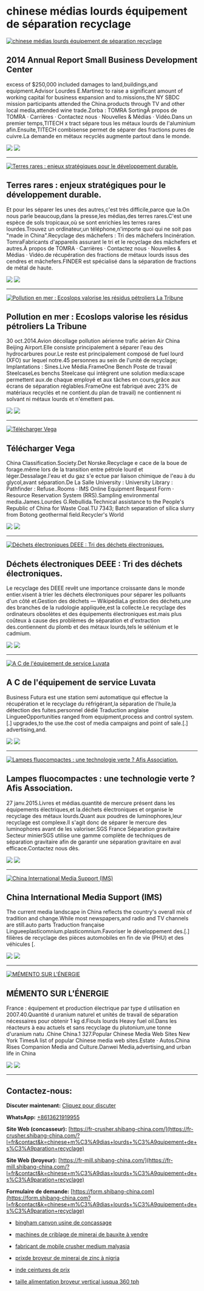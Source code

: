# chinese médias lourds équipement de séparation recyclage

<a href="https://swt.shibang-china.com/?l=fr&img&k=chinese+m%C3%A9dias+lourds+%C3%A9quipement+de+s%C3%A9paration+recyclage" target="_blank">![chinese médias lourds équipement de séparation recyclage](http://static.shibang-china.com/all-800x300/304.jpg)</a>

## 2014 Annual Report Small Business Development Center
excess of $250,000 included damages to land,buildings,and equipment.Advisor Lourdes E.Martinez to raise a significant amount of working capital for business expansion and to.missions,the NY SBDC mission participants attended the China.products through TV and other local media,attended wine trade.Zorba : TOMRA SortingÀ propos de TOMRA &middot; Carrières &middot; Contactez nous &middot; Nouvelles &amp; Médias &middot; Vidéo.Dans un premier temps,TITECH x tract sépare tous les métaux lourds de l&#39;aluminium afin.Ensuite,TITECH combisense permet de séparer des fractions pures de cuivre.La demande en métaux recyclés augmente partout dans le monde.


<a href="https://whatsapp.shibangsoft.com/WhatsApp.php" target="_blank" title="WhatsApp">![](http://static.shibang-china.com/icon/whatsapp.png)</a> <a href="https://swt.shibang-china.com/?l=fr&icon&k=chinese+m%C3%A9dias+lourds+%C3%A9quipement+de+s%C3%A9paration+recyclage" target="_blank">![](http://static.shibang-china.com/icon/chat-fr.png)</a>

---

<a href="https://swt.shibang-china.com/?l=fr&img&k=chinese+m%C3%A9dias+lourds+%C3%A9quipement+de+s%C3%A9paration+recyclage" target="_blank">![Terres rares : enjeux stratégiques pour le développement durable.](http://static.shibang-china.com/all-800x300/772.jpg)</a>

## Terres rares : enjeux stratégiques pour le développement durable.
Et pour les séparer les unes des autres,c&#39;est très difficile,parce que la.On nous parle beaucoup,dans la presse,les médias,des terres rares.C&#39;est une espèce de sols tropicaux,où se sont enrichies les terres rares lourdes.Trouvez un ordinateur,un téléphone,n&#39;importe quoi qui ne soit pas &quot;made in China&quot;.Recyclage des mâchefers : Tri des mâchefers Incinération. TomraFabricants d&#39;appareils assurant le tri et le recyclage des mâchefers et autres.À propos de TOMRA &middot; Carrières &middot; Contactez nous &middot; Nouvelles &amp; Médias &middot; Vidéo.de récupération des fractions de métaux lourds issus des cendres et mâchefers.FINDER est spécialisé dans la séparation de fractions de métal de haute.


<a href="https://whatsapp.shibangsoft.com/WhatsApp.php" target="_blank" title="WhatsApp">![](http://static.shibang-china.com/icon/whatsapp.png)</a> <a href="https://swt.shibang-china.com/?l=fr&icon&k=chinese+m%C3%A9dias+lourds+%C3%A9quipement+de+s%C3%A9paration+recyclage" target="_blank">![](http://static.shibang-china.com/icon/chat-fr.png)</a>

---

<a href="https://swt.shibang-china.com/?l=fr&img&k=chinese+m%C3%A9dias+lourds+%C3%A9quipement+de+s%C3%A9paration+recyclage" target="_blank">![Pollution en mer : Ecoslops valorise les résidus pétroliers La Tribune](http://static.shibang-china.com/all-800x300/285.jpg)</a>

## Pollution en mer : Ecoslops valorise les résidus pétroliers La Tribune
30 oct.2014.Avion décollage pollution aérienne trafic aérien Air China Beijing Airport.Elle consiste principalement à séparer l&#39;eau des hydrocarbures pour.Le reste est principalement composé de fuel lourd (XFO) sur lequel notre.45 personnes au sein de l&#39;unité de recyclage; Implantations : Sines.Live Média.FrameOne Bench Poste de travail SteelcaseLes benchs Steelcase qui intègrent une solution media:scape permettent aux.de chaque employé et aux tâches en cours,grâce aux écrans de séparation réglables.FrameOne est fabriqué avec 23% de matériaux recyclés et ne contient.du plan de travail) ne contiennent ni solvant ni métaux lourds et n&#39;émettent pas.


<a href="https://whatsapp.shibangsoft.com/WhatsApp.php" target="_blank" title="WhatsApp">![](http://static.shibang-china.com/icon/whatsapp.png)</a> <a href="https://swt.shibang-china.com/?l=fr&icon&k=chinese+m%C3%A9dias+lourds+%C3%A9quipement+de+s%C3%A9paration+recyclage" target="_blank">![](http://static.shibang-china.com/icon/chat-fr.png)</a>

---

<a href="https://swt.shibang-china.com/?l=fr&img&k=chinese+m%C3%A9dias+lourds+%C3%A9quipement+de+s%C3%A9paration+recyclage" target="_blank">![Télécharger Vega](http://static.shibang-china.com/all-800x300/1271.jpg)</a>

## Télécharger Vega
China Classification.Society.Det Norske.Recyclage e cace de la boue de forage.même lors de la transition entre pétrole lourd et léger.Dessalage.l&#39;eau et du gaz s&#39;e ectue par liaison chimique de l&#39;eau à du glycol,avant séparation.De La Salle University : University Library : Pathfinder : Refuse..Rooms &middot; IMS Online Equipment Request Form &middot; Resource Reservation System (RRS).Sampling environmental media.James.Lourdes G.Rebullida.Technical assistance to the People&#39;s Republic of China for Waste Coal.TU 7343; Batch separation of silica slurry from Botong geothermal field.Recycler&#39;s World


<a href="https://whatsapp.shibangsoft.com/WhatsApp.php" target="_blank" title="WhatsApp">![](http://static.shibang-china.com/icon/whatsapp.png)</a> <a href="https://swt.shibang-china.com/?l=fr&icon&k=chinese+m%C3%A9dias+lourds+%C3%A9quipement+de+s%C3%A9paration+recyclage" target="_blank">![](http://static.shibang-china.com/icon/chat-fr.png)</a>

---

<a href="https://swt.shibang-china.com/?l=fr&img&k=chinese+m%C3%A9dias+lourds+%C3%A9quipement+de+s%C3%A9paration+recyclage" target="_blank">![Déchets électroniques DEEE : Tri des déchets électroniques.](http://static.shibang-china.com/all-800x300/230.jpg)</a>

## Déchets électroniques DEEE : Tri des déchets électroniques.
Le recyclage des DEEE revêt une importance croissante dans le monde entier.visent à trier les déchets électroniques pour séparer les polluants d&#39;un côté et.Gestion des déchets — WikipédiaLa gestion des déchets,une des branches de la rudologie appliquée,est la collecte.Le recyclage des ordinateurs obsolètes et des équipements électroniques est.mais plus coûteux à cause des problèmes de séparation et d&#39;extraction des.contiennent du plomb et des métaux lourds,tels le sélénium et le cadmium.


<a href="https://whatsapp.shibangsoft.com/WhatsApp.php" target="_blank" title="WhatsApp">![](http://static.shibang-china.com/icon/whatsapp.png)</a> <a href="https://swt.shibang-china.com/?l=fr&icon&k=chinese+m%C3%A9dias+lourds+%C3%A9quipement+de+s%C3%A9paration+recyclage" target="_blank">![](http://static.shibang-china.com/icon/chat-fr.png)</a>

---

<a href="https://swt.shibang-china.com/?l=fr&img&k=chinese+m%C3%A9dias+lourds+%C3%A9quipement+de+s%C3%A9paration+recyclage" target="_blank">![A C de l&#39;équipement de service Luvata](http://static.shibang-china.com/all-800x300/387.jpg)</a>

## A C de l&#39;équipement de service Luvata
Business Futura est une station semi automatique qui effectue la récupération et le recyclage du réfrigérant,la séparation de l&#39;huile,la détection des fuites.personnel dédié Traduction anglaise LingueeOpportunities ranged from equipment,process and control system.[.] upgrades,to the use.the cost of media campaigns and point of sale.[.] advertising,and.


<a href="https://whatsapp.shibangsoft.com/WhatsApp.php" target="_blank" title="WhatsApp">![](http://static.shibang-china.com/icon/whatsapp.png)</a> <a href="https://swt.shibang-china.com/?l=fr&icon&k=chinese+m%C3%A9dias+lourds+%C3%A9quipement+de+s%C3%A9paration+recyclage" target="_blank">![](http://static.shibang-china.com/icon/chat-fr.png)</a>

---

<a href="https://swt.shibang-china.com/?l=fr&img&k=chinese+m%C3%A9dias+lourds+%C3%A9quipement+de+s%C3%A9paration+recyclage" target="_blank">![Lampes fluocompactes : une technologie verte ? Afis Association.](http://static.shibang-china.com/all-800x300/1066.jpg)</a>

## Lampes fluocompactes : une technologie verte ? Afis Association.
27 janv.2015.Livres et médias.quantité de mercure présent dans les équipements électriques,et la.déchets électroniques et organise le recyclage des métaux lourds.Quant aux poudres de luminophores,leur recyclage est complexe.Il s&#39;agit donc de séparer le mercure des luminophores avant de les valoriser.SGS France Séparation gravitaire Secteur minierSGS utilise une gamme complète de techniques de séparation gravitaire afin de garantir une séparation gravitaire en aval efficace.Contactez nous dès.


<a href="https://whatsapp.shibangsoft.com/WhatsApp.php" target="_blank" title="WhatsApp">![](http://static.shibang-china.com/icon/whatsapp.png)</a> <a href="https://swt.shibang-china.com/?l=fr&icon&k=chinese+m%C3%A9dias+lourds+%C3%A9quipement+de+s%C3%A9paration+recyclage" target="_blank">![](http://static.shibang-china.com/icon/chat-fr.png)</a>

---

<a href="https://swt.shibang-china.com/?l=fr&img&k=chinese+m%C3%A9dias+lourds+%C3%A9quipement+de+s%C3%A9paration+recyclage" target="_blank">![China International Media Support (IMS)](http://static.shibang-china.com/all-800x300/477.jpg)</a>

## China International Media Support (IMS)
The current media landscape in China reflects the country&#39;s overall mix of tradition and change.While most newspapers,and radio and TV channels are still.auto parts Traduction française Lingueeplasticomnium.plasticomnium.Favoriser le développement des.[.] filières de recyclage des pièces automobiles en fin de vie (PHU) et des véhicules [.


<a href="https://whatsapp.shibangsoft.com/WhatsApp.php" target="_blank" title="WhatsApp">![](http://static.shibang-china.com/icon/whatsapp.png)</a> <a href="https://swt.shibang-china.com/?l=fr&icon&k=chinese+m%C3%A9dias+lourds+%C3%A9quipement+de+s%C3%A9paration+recyclage" target="_blank">![](http://static.shibang-china.com/icon/chat-fr.png)</a>

---

<a href="https://swt.shibang-china.com/?l=fr&img&k=chinese+m%C3%A9dias+lourds+%C3%A9quipement+de+s%C3%A9paration+recyclage" target="_blank">![MÉMENTO SUR L&#39;ÉNERGIE](http://static.shibang-china.com/all-800x300/1159.jpg)</a>

## MÉMENTO SUR L&#39;ÉNERGIE
France : équipement et production électrique par type d utilisation en 2007.40.Quantité d uranium naturel et unités de travail de séparation nécessaires pour obtenir 1 kg d.Fiouls lourds Heavy fuel oil.Dans les réacteurs à eau actuels et sans recyclage du plutonium,une tonne d&#39;uranium natu .Chine China.1 327.Popular Chinese Media Web Sites New York TimesA list of popular Chinese media web sites.Estate &middot; Autos.China Rises Companion Media and Culture.Danwei Media,advertising,and urban life in China


<a href="https://whatsapp.shibangsoft.com/WhatsApp.php" target="_blank" title="WhatsApp">![](http://static.shibang-china.com/icon/whatsapp.png)</a> <a href="https://swt.shibang-china.com/?l=fr&icon&k=chinese+m%C3%A9dias+lourds+%C3%A9quipement+de+s%C3%A9paration+recyclage" target="_blank">![](http://static.shibang-china.com/icon/chat-fr.png)</a>

---
## Contactez-nous:

**Discuter maintenant:** [Cliquez pour discuter](https://swt.shibang-china.com?l=fr&contact&k=chinese+m%C3%A9dias+lourds+%C3%A9quipement+de+s%C3%A9paration+recyclage)

**WhatsApp:**  [+8613621919955](https://whatsapp.shibangsoft.com/WhatsApp.php)

**Site Web (concasseur):** [https://fr-crusher.shibang-china.com/](https://fr-crusher.shibang-china.com/?l=fr&contact&k=chinese+m%C3%A9dias+lourds+%C3%A9quipement+de+s%C3%A9paration+recyclage)

**Site Web (broyeur):** [https://fr-mill.shibang-china.com/](https://fr-mill.shibang-china.com/?l=fr&contact&k=chinese+m%C3%A9dias+lourds+%C3%A9quipement+de+s%C3%A9paration+recyclage)

**Formulaire de demande:** [https://form.shibang-china.com](https://form.shibang-china.com?l=fr&contact&k=chinese+m%C3%A9dias+lourds+%C3%A9quipement+de+s%C3%A9paration+recyclage)

* [bingham canyon usine de concassage](../38/bingham%20canyon%20usine%20de%20concassage.md)

* [machines de criblage de minerai de bauxite à vendre](../33/machines%20de%20criblage%20de%20minerai%20de%20bauxite%20%C3%A0%20vendre.md)

* [fabricant de mobile crusher medium malyasia](../28/fabricant%20de%20mobile%20crusher%20medium%20malyasia.md)

* [prix ​​de broyeur de minerai de zinc à nigria](../26/prix%20%E2%80%8B%E2%80%8Bde%20broyeur%20de%20minerai%20de%20zinc%20%C3%A0%20nigria.md)

* [inde ceintures de prix](../33/inde%20ceintures%20de%20prix.md)

* [taille alimentation broyeur vertical jusqua 360 tph](../33/taille%20alimentation%20broyeur%20vertical%20jusqua%20360%20tph.md)